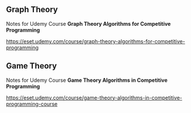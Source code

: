 ## Graph Theory

Notes for Udemy Course __Graph Theory Algorithms for Competitive Programming__


https://eset.udemy.com/course/graph-theory-algorithms-for-competitive-programming

## Game Theory

Notes for Udemy Course __Game Theory Algorithms in Competitive Programming__


https://eset.udemy.com/course/game-theory-algorithms-in-competitive-programming-course